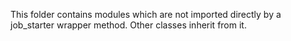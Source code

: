 This folder contains modules which are not imported directly by a job_starter wrapper method.
Other classes inherit from it.
